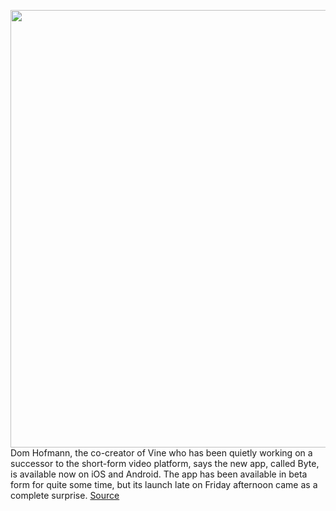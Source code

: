 <img src='https://cdn.vox-cdn.com/thumbor/0-W4AvyDZ5BXzRHVaJCrgj8uHPw=/0x0:2870x1400/1200x800/filters:focal(1161x684:1619x1142)/cdn.vox-cdn.com/uploads/chorus_image/image/66165110/Screen_Shot_2020_01_24_at_4.35.56_PM.0.png' width='700px' /><br/>
Dom Hofmann, the co-creator of Vine who has been quietly working on a successor to the short-form video platform, says the new app, called Byte, is available now on iOS and Android. The app has been available in beta form for quite some time, but its launch late on Friday afternoon came as a complete surprise.
<a href='https://www.theverge.com/2020/1/24/21081002/byte-vine-successor-available-now-launch-dom-hofmann-ios-android'> Source <a/>